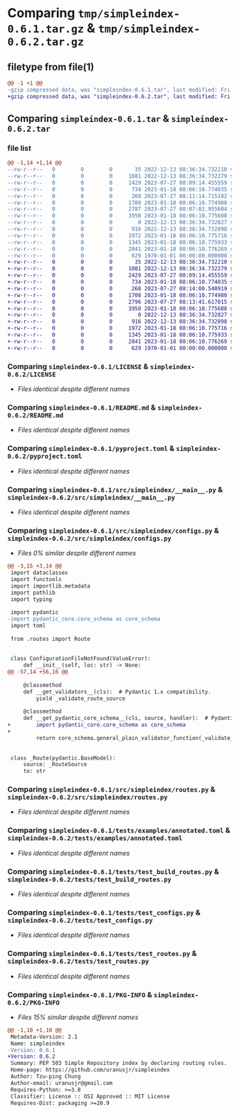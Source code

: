 # Comparing `tmp/simpleindex-0.6.1.tar.gz` & `tmp/simpleindex-0.6.2.tar.gz`

## filetype from file(1)

```diff
@@ -1 +1 @@
-gzip compressed data, was "simpleindex-0.6.1.tar", last modified: Fri Jan  1 00:00:00 2016, max compression
+gzip compressed data, was "simpleindex-0.6.2.tar", last modified: Fri Jan  1 00:00:00 2016, max compression
```

## Comparing `simpleindex-0.6.1.tar` & `simpleindex-0.6.2.tar`

### file list

```diff
@@ -1,14 +1,14 @@
--rw-r--r--   0        0        0       35 2022-12-13 08:36:34.732210 simpleindex-0.6.1/.gitignore
--rw-r--r--   0        0        0     1081 2022-12-13 08:36:34.732279 simpleindex-0.6.1/LICENSE
--rw-r--r--   0        0        0     2429 2023-07-27 08:09:14.455559 simpleindex-0.6.1/README.md
--rw-r--r--   0        0        0      734 2023-01-18 08:06:10.774035 simpleindex-0.6.1/pyproject.toml
--rw-r--r--   0        0        0      268 2023-07-27 08:11:14.715102 simpleindex-0.6.1/src/simpleindex/__init__.py
--rw-r--r--   0        0        0     1708 2023-01-18 08:06:10.774980 simpleindex-0.6.1/src/simpleindex/__main__.py
--rw-r--r--   0        0        0     2787 2023-07-27 08:07:02.955604 simpleindex-0.6.1/src/simpleindex/configs.py
--rw-r--r--   0        0        0     3950 2023-01-18 08:06:10.775608 simpleindex-0.6.1/src/simpleindex/routes.py
--rw-r--r--   0        0        0        0 2022-12-13 08:36:34.732827 simpleindex-0.6.1/tests/examples/__init__.py
--rw-r--r--   0        0        0      916 2022-12-13 08:36:34.732898 simpleindex-0.6.1/tests/examples/annotated.toml
--rw-r--r--   0        0        0     1972 2023-01-18 08:06:10.775716 simpleindex-0.6.1/tests/test_build_routes.py
--rw-r--r--   0        0        0     1345 2023-01-18 08:06:10.775933 simpleindex-0.6.1/tests/test_configs.py
--rw-r--r--   0        0        0     2841 2023-01-18 08:06:10.776269 simpleindex-0.6.1/tests/test_routes.py
--rw-r--r--   0        0        0      629 1970-01-01 00:00:00.000000 simpleindex-0.6.1/PKG-INFO
+-rw-r--r--   0        0        0       35 2022-12-13 08:36:34.732210 simpleindex-0.6.2/.gitignore
+-rw-r--r--   0        0        0     1081 2022-12-13 08:36:34.732279 simpleindex-0.6.2/LICENSE
+-rw-r--r--   0        0        0     2429 2023-07-27 08:09:14.455559 simpleindex-0.6.2/README.md
+-rw-r--r--   0        0        0      734 2023-01-18 08:06:10.774035 simpleindex-0.6.2/pyproject.toml
+-rw-r--r--   0        0        0      268 2023-07-27 08:14:00.540919 simpleindex-0.6.2/src/simpleindex/__init__.py
+-rw-r--r--   0        0        0     1708 2023-01-18 08:06:10.774980 simpleindex-0.6.2/src/simpleindex/__main__.py
+-rw-r--r--   0        0        0     2796 2023-07-27 08:13:41.617015 simpleindex-0.6.2/src/simpleindex/configs.py
+-rw-r--r--   0        0        0     3950 2023-01-18 08:06:10.775608 simpleindex-0.6.2/src/simpleindex/routes.py
+-rw-r--r--   0        0        0        0 2022-12-13 08:36:34.732827 simpleindex-0.6.2/tests/examples/__init__.py
+-rw-r--r--   0        0        0      916 2022-12-13 08:36:34.732898 simpleindex-0.6.2/tests/examples/annotated.toml
+-rw-r--r--   0        0        0     1972 2023-01-18 08:06:10.775716 simpleindex-0.6.2/tests/test_build_routes.py
+-rw-r--r--   0        0        0     1345 2023-01-18 08:06:10.775933 simpleindex-0.6.2/tests/test_configs.py
+-rw-r--r--   0        0        0     2841 2023-01-18 08:06:10.776269 simpleindex-0.6.2/tests/test_routes.py
+-rw-r--r--   0        0        0      629 1970-01-01 00:00:00.000000 simpleindex-0.6.2/PKG-INFO
```

### Comparing `simpleindex-0.6.1/LICENSE` & `simpleindex-0.6.2/LICENSE`

 * *Files identical despite different names*

### Comparing `simpleindex-0.6.1/README.md` & `simpleindex-0.6.2/README.md`

 * *Files identical despite different names*

### Comparing `simpleindex-0.6.1/pyproject.toml` & `simpleindex-0.6.2/pyproject.toml`

 * *Files identical despite different names*

### Comparing `simpleindex-0.6.1/src/simpleindex/__main__.py` & `simpleindex-0.6.2/src/simpleindex/__main__.py`

 * *Files identical despite different names*

### Comparing `simpleindex-0.6.1/src/simpleindex/configs.py` & `simpleindex-0.6.2/src/simpleindex/configs.py`

 * *Files 0% similar despite different names*

```diff
@@ -3,15 +3,14 @@
 import dataclasses
 import functools
 import importlib.metadata
 import pathlib
 import typing
 
 import pydantic
-import pydantic_core.core_schema as core_schema
 import toml
 
 from .routes import Route
 
 
 class ConfigurationFileNotFound(ValueError):
     def __init__(self, loc: str) -> None:
@@ -57,14 +56,16 @@
 
     @classmethod
     def __get_validators__(cls):  # Pydantic 1.x compatibility.
         yield _validate_route_source
 
     @classmethod
     def __get_pydantic_core_schema__(cls, source, handler):  # Pydantic 2.
+        import pydantic_core.core_schema as core_schema
+
         return core_schema.general_plain_validator_function(_validate_route_source)
 
 
 class _Route(pydantic.BaseModel):
     source: _RouteSource
     to: str
```

### Comparing `simpleindex-0.6.1/src/simpleindex/routes.py` & `simpleindex-0.6.2/src/simpleindex/routes.py`

 * *Files identical despite different names*

### Comparing `simpleindex-0.6.1/tests/examples/annotated.toml` & `simpleindex-0.6.2/tests/examples/annotated.toml`

 * *Files identical despite different names*

### Comparing `simpleindex-0.6.1/tests/test_build_routes.py` & `simpleindex-0.6.2/tests/test_build_routes.py`

 * *Files identical despite different names*

### Comparing `simpleindex-0.6.1/tests/test_configs.py` & `simpleindex-0.6.2/tests/test_configs.py`

 * *Files identical despite different names*

### Comparing `simpleindex-0.6.1/tests/test_routes.py` & `simpleindex-0.6.2/tests/test_routes.py`

 * *Files identical despite different names*

### Comparing `simpleindex-0.6.1/PKG-INFO` & `simpleindex-0.6.2/PKG-INFO`

 * *Files 15% similar despite different names*

```diff
@@ -1,10 +1,10 @@
 Metadata-Version: 2.1
 Name: simpleindex
-Version: 0.6.1
+Version: 0.6.2
 Summary: PEP 503 Simple Repository index by declaring routing rules.
 Home-page: https://github.com/uranusjr/simpleindex
 Author: Tzu-ping Chung
 Author-email: uranusjr@gmail.com
 Requires-Python: >=3.8
 Classifier: License :: OSI Approved :: MIT License
 Requires-Dist: packaging >=20.9
```

